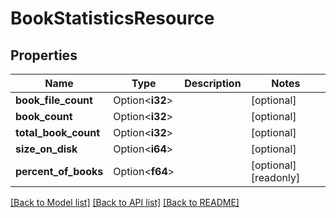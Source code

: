 # BookStatisticsResource

## Properties

Name | Type | Description | Notes
------------ | ------------- | ------------- | -------------
**book_file_count** | Option<**i32**> |  | [optional]
**book_count** | Option<**i32**> |  | [optional]
**total_book_count** | Option<**i32**> |  | [optional]
**size_on_disk** | Option<**i64**> |  | [optional]
**percent_of_books** | Option<**f64**> |  | [optional][readonly]

[[Back to Model list]](../README.md#documentation-for-models) [[Back to API list]](../README.md#documentation-for-api-endpoints) [[Back to README]](../README.md)


